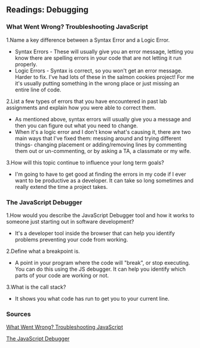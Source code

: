 ## Readings: Debugging

### What Went Wrong? Troubleshooting JavaScript

1.Name a key difference between a Syntax Error and a Logic Error.  
* Syntax Errors - These will usually give you an error message, letting you know there are spelling errors in your code that are not letting it run properly.  
* Logic Errors - Syntax is correct, so you won't get an error message. Harder to fix. I've had lots of these in the salmon cookies project! For me it's usually putting something in the wrong place or just missing an entire line of code.  

2.List a few types of errors that you have encountered in past lab assignments and explain how you were able to correct them.  
* As mentioned above, syntax errors will usually give you a message and then you can figure out what you need to change.
* When it's a logic error and I don't know what's causing it, there are two main ways that I've fixed them: messing around and trying different things- changing placement or adding/removing lines by commenting them out or un-commenting, or by asking a TA, a classmate or my wife.  

3.How will this topic continue to influence your long term goals?  
* I'm going to have to get good at finding the errors in my code if I ever want to be productive as a developer. It can take so long sometimes and really extend the time a project takes.

### The JavaScript Debugger

1.How would you describe the JavaScript Debugger tool and how it works to someone just starting out in software development?  
* It's a developer tool inside the browser that can help you identify problems preventing your code from working.  

2.Define what a breakpoint is.  
* A point in your program where the code will "break", or stop executing. You can do this using the JS debugger. It can help you identify which parts of your code are working or not.  

3.What is the call stack?  
* It shows you what code has run to get you to your current line.

### Sources

[What Went Wrong? Troubleshooting JavaScript](https://developer.mozilla.org/en-US/docs/Learn/JavaScript/First_steps/What_went_wrong)  

[The JavaScript Debugger](https://developer.mozilla.org/en-US/docs/Learn/Common_questions/What_are_browser_developer_tools#the_javascript_debugger)